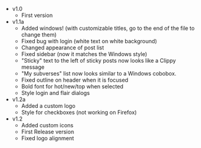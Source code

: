 * v1.0
  * First version
* v1.1a
  * Added windows! (with customizable titles, go to the end of the file to change them)
  * Fixed bug with login (white text on white background)
  * Changed appearance of post list
  * Fixed sidebar (now it matches the Windows style)
  * "Sticky" text to the left of sticky posts now looks like a Clippy message
  * "My subverses" list now looks similar to a Windows cobobox.
  * Fixed outline on header when it is focused
  * Bold font for hot/new/top when selected
  * Style login and flair dialogs
* v1.2a
  * Added a custom logo
  * Style for checkboxes (not working on Firefox)
* v1.2
  * Added custom icons
  * First Release version
  * Fixed logo alignment